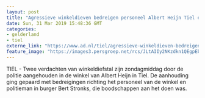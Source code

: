 ```yaml
---
layout: post
title: "Agressieve winkeldieven bedreigen personeel Albert Heijn Tiel en agent"
date: Sun, 31 Mar 2019 15:48:36 GMT
categories: 
- gelderland 
- tiel 
externe_link: "https://www.ad.nl/tiel/agressieve-winkeldieven-bedreigen-personeel-albert-heijn-tiel-en-agent~af5c7a2b/"
feature_image: "https://images3.persgroep.net/rcs/JLtAIIy2NKzdkn1QEgpEbbKKdT4/diocontent/73934601/_fitwidth/400/?appId=21791a8992982cd8da851550a453bd7f&quality=0.7"
---
```


TIEL - Twee verdachten van winkeldiefstal zijn zondagmiddag door de politie aangehouden in de winkel van Albert Heijn in Tiel. De aanhouding ging gepaard met bedreigingen richting het personeel van de winkel en politieman in burger Bert Stronks, die boodschappen aan het doen was.
